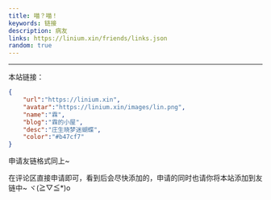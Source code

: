 ```yaml
---
title: 喵？喵！
keywords: 链接
description: 病友
links: https://linium.xin/friends/links.json
random: true
---
```


<YunLinks :links="frontmatter.links" :random="frontmatter.random" />

---

本站链接：

```json [link.json]
{
    "url":"https://linium.xin",
    "avatar":"https://linium.xin/images/lin.png",
    "name":"霖",
    "blog":"霖的小屋",
    "desc":"庄生晓梦迷蝴蝶",
    "color":"#b47cf7"
}
```

申请友链格式同上~

在评论区直接申请即可，看到后会尽快添加的，申请的同时也请你将本站添加到友链中~ ヾ(≧▽≦*)o
